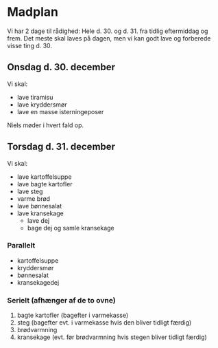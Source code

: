 # Madplan

Vi har 2 dage til rådighed: Hele d. 30. og d. 31. fra tidlig eftermiddag og
frem.  Det meste skal laves på dagen, men vi kan godt lave og forberede visse
ting d. 30.


## Onsdag d. 30. december

Vi skal:

  + lave tiramisu
  + lave kryddersmør
  + lave en masse isterningeposer

Niels møder i hvert fald op.


## Torsdag d. 31. december

Vi skal:

  + lave kartoffelsuppe
  + lave bagte kartofler
  + lave steg
  + varme brød
  + lave bønnesalat
  + lave kransekage
    + lave dej
    + bage dej og samle kransekage


### Parallelt

  + kartoffelsuppe
  + kryddersmør
  + bønnesalat
  + kransekagedej


### Serielt (afhænger af de to ovne)

  1. bagte kartofler (bagefter i varmekasse)
  2. steg (bagefter evt. i varmekasse hvis den bliver tidligt færdig)
  3. brødvarmning
  4. kransekage (evt. før brødvarmning hvis stegen bliver tidligt færdig)
